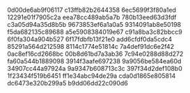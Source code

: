 0d00de6ab9f06117
c13ffb82b2644358
6ec5699f3f80a1ed
12291e01f7905c2a
eea78cc489ab5a7b
780b13eed63d3fdf
c3a05d94a35d8b5b
9673853ef6a1a0a5
9314091ab8e50198
f5da682135c89688
a5e5908384019e67
c91a8ba3c82bbcc9
6f0fa304a904b527
6f17fdbfb13f21e0
add6cfdf0da5cdc4
85291a564d212598
8114c1774e51814c
7a4def91dc6e2f42
0ac8ef16cd2668bc
00b8d61bd7a3ab36
7c94e0288d88d272
fa60a544b1889098
3914f3aafe697238
9a9056be584ea60d
34907cc44a97924a
9a9347b608713c3c
397f34d2def108b0
1f23434f519b6451
ff1e34abc94de29a
cda0d1865e805814
dc6473e320b299a5
b9dd06dd22c090d6
